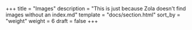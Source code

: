 +++
title = "Images"
description = "This is just because Zola doesn't find images without an index.md"
template = "docs/section.html"
sort_by = "weight"
weight = 6
draft = false
+++
